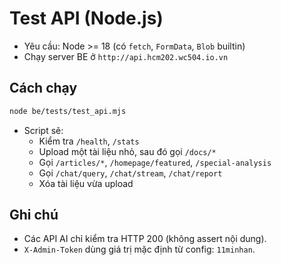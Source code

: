 # Test API (Node.js)

- Yêu cầu: Node >= 18 (có `fetch`, `FormData`, `Blob` builtin)
- Chạy server BE ở `http://api.hcm202.wc504.io.vn`

## Cách chạy

```bash
node be/tests/test_api.mjs
```

- Script sẽ:
  - Kiểm tra `/health`, `/stats`
  - Upload một tài liệu nhỏ, sau đó gọi `/docs/*`
  - Gọi `/articles/*`, `/homepage/featured`, `/special-analysis`
  - Gọi `/chat/query`, `/chat/stream`, `/chat/report`
  - Xóa tài liệu vừa upload

## Ghi chú
- Các API AI chỉ kiểm tra HTTP 200 (không assert nội dung). 
- `X-Admin-Token` dùng giá trị mặc định từ config: `11minhan`.
